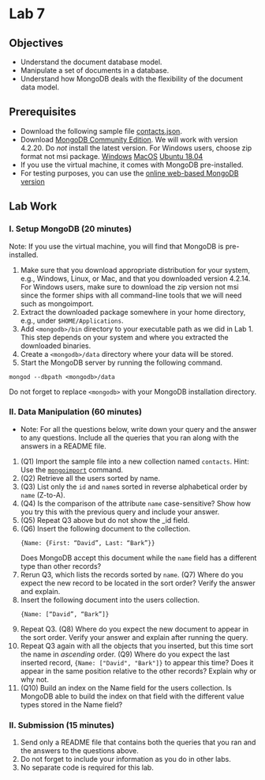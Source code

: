 # Lab 7

## Objectives

* Understand the document database model.
* Manipulate a set of documents in a database.
* Understand how MongoDB deals with the flexibility of the document data model.

## Prerequisites
* Download the following sample file [contacts.json](contacts.json).
* Download [MongoDB Community Edition](https://www.mongodb.com/try/download/community). We will work with version 4.2.20. Do *not* install the latest version. For Windows users, choose zip format not msi package.
[Windows](https://fastdl.mongodb.org/win32/mongodb-win32-x86_64-2012plus-4.2.20.zip)
[MacOS](https://fastdl.mongodb.org/osx/mongodb-macos-x86_64-4.2.20.tgz)
[Ubuntu 18.04](https://fastdl.mongodb.org/linux/mongodb-linux-x86_64-ubuntu1804-4.2.20.tgz)
* If you use the virtual machine, it comes with MongoDB pre-installed.
* For testing purposes, you can use the [online web-based MongoDB version](https://mws.mongodb.com/?version=4.2)

## Lab Work

### I. Setup MongoDB (20 minutes)
Note: If you use the virtual machine, you will find that MongoDB is pre-installed.

1. Make sure that you download appropriate distribution for your system, e.g., Windows, Linux, or Mac, and that you downloaded version 4.2.14. For Windows users, make sure to download the zip version not msi since the former ships with all command-line tools that we will need such as mongoimport.
2. Extract the downloaded package somewhere in your home directory, e.g., under `$HOME/Applications`.
3. Add `<mongodb>/bin` directory to your executable path as we did in Lab 1. This step depends on your system and where you extracted the downloaded binaries.
4. Create a `<mongodb>/data` directory where your data will be stored.
5. Start the MongoDB server by running the following command.
```shell
mongod --dbpath <mongodb>/data
```
Do not forget to replace `<mongodb>` with your MongoDB installation directory.

### II. Data Manipulation (60 minutes)
* Note: For all the questions below, write down your query and the answer to any questions. Include all the queries that you ran along with the answers in a README file.
1. (Q1) Import the sample file into a new collection named `contacts`. Hint: Use the [`mongoimport`](https://docs.mongodb.com/database-tools/mongoimport/) command.
3. (Q2) Retrieve all the users sorted by name.
4. (Q3) List only the `id` and `name`s sorted in reverse alphabetical order by `name` (Z-to-A).
5. (Q4) Is the comparison of the attribute `name` case-sensitive? Show how you try this with the previous query and include your answer.
6. (Q5) Repeat Q3 above but do not show the _id field.
7. (Q6) Insert the following document to the collection.
    ```text
    {Name: {First: “David”, Last: “Bark”}}
    ```
    Does MongoDB accept this document while the `name` field has a different type than other records?
8. Rerun Q3, which lists the records sorted by `name`. (Q7) Where do you expect the new record to be located in the sort order? Verify the answer and explain.
9. Insert the following document into the users collection.
    ```text
    {Name: [“David”, “Bark”]}
    ```
10. Repeat Q3. (Q8) Where do you expect the new document to appear in the sort order. Verify your answer and explain after running the query.
11. Repeat Q3 again with all the objects that you inserted, but this time sort the name in *ascending* order. (Q9) Where do you expect the last inserted record, `{Name: ["David", "Bark"]}` to appear this time? Does it appear in the same position relative to the other records? Explain why or why not.
12. (Q10) Build an index on the Name field for the users collection. Is MongoDB able to build the index on that field with the different value types stored in the Name field?

### II. Submission (15 minutes)
1. Send only a README file that contains both the queries that you ran and the answers to the questions above.
2. Do not forget to include your information as you do in other labs.
3. No separate code is required for this lab.
